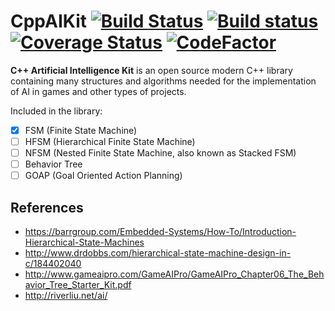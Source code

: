 # CppAIKit [![Build Status](https://travis-ci.org/leokolln/cppaikit.svg?branch=master)](https://travis-ci.org/leokolln/cppaikit) [![Build status](https://ci.appveyor.com/api/projects/status/v1l8g99t05k8bto6?svg=true)](https://ci.appveyor.com/project/leokolln/cppaikit) [![Coverage Status](https://coveralls.io/repos/github/leokolln/cppaikit/badge.svg?branch=master)](https://coveralls.io/github/leokolln/cppaikit?branch=master) [![CodeFactor](https://www.codefactor.io/repository/github/leokolln/cppaikit/badge)](https://www.codefactor.io/repository/github/leokolln/cppaikit)

**C++ Artificial Intelligence Kit** is an open source modern C++ library containing many structures and algorithms needed for the implementation of AI in games and other types of projects.

Included in the library:
* [x] FSM (Finite State Machine)
* [ ] HFSM (Hierarchical Finite State Machine)
* [ ] NFSM (Nested Finite State Machine, also known as Stacked FSM)
* [ ] Behavior Tree
* [ ] GOAP (Goal Oriented Action Planning)

## References
* https://barrgroup.com/Embedded-Systems/How-To/Introduction-Hierarchical-State-Machines
* http://www.drdobbs.com/hierarchical-state-machine-design-in-c/184402040
* http://www.gameaipro.com/GameAIPro/GameAIPro_Chapter06_The_Behavior_Tree_Starter_Kit.pdf
* http://riverliu.net/ai/

